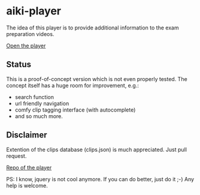 # aiki-player
The idea of this player is to provide additional information to the exam preparation videos. 

[Open the player](https://anick107.github.io/aiki-player/docs/aiki-player.html)

## Status
This is a proof-of-concept version which is not even properly tested. The concept itself has a huge room for improvement, e.g.:
 * search function
 * url friendly navigation
 * comfy clip tagging interface (with autocomplete)
 * and so much more.

## Disclaimer

Extention of the clips database (clips.json) is much appreciated. Just pull request.

[Repo of the player](https://github.com/anick107/aiki-player)

PS: I know, jquery is not cool anymore. If you can do better, just do it ;-) Any help is welcome.